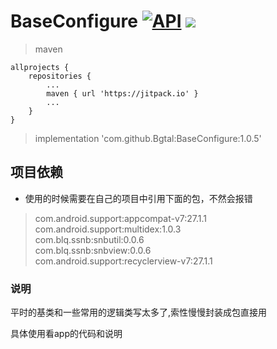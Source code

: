 
# BaseConfigure [![API](https://img.shields.io/badge/API-21%2B-brightgreen.svg?style=flat)](https://android-arsenal.com/api?level=21)   [![](https://jitpack.io/v/Bgtal/BaseConfigure.svg)](https://jitpack.io/#Bgtal/BaseConfigure)

> maven
```  
allprojects {
    repositories {
        ...
        maven { url 'https://jitpack.io' }
        ...
    }
}
```

> implementation 'com.github.Bgtal:BaseConfigure:1.0.5'

## 项目依赖
* 使用的时候需要在自己的项目中引用下面的包，不然会报错
> com.android.support:appcompat-v7:27.1.1  
> com.android.support:multidex:1.0.3  
> com.blq.ssnb:snbutil:0.0.6  
> com.blq.ssnb:snbview:0.0.6  
> com.android.support:recyclerview-v7:27.1.1

### 说明

平时的基类和一些常用的逻辑类写太多了,索性慢慢封装成包直接用

具体使用看app的代码和说明
